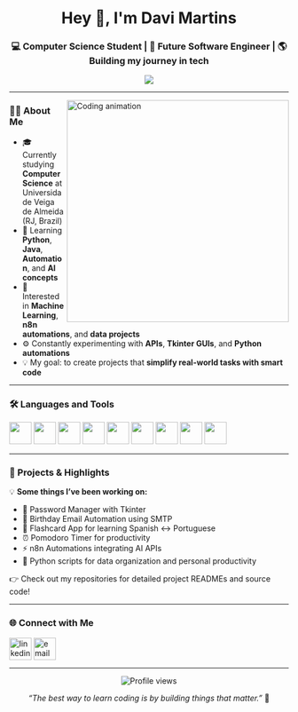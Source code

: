 <h1 align="center">Hey 👋, I'm Davi Martins</h1>

<h3 align="center">💻 Computer Science Student | 🚀 Future Software Engineer | 🌎 Building my journey in tech</h3>

<p align="center">
  <img src="https://readme-typing-svg.demolab.com?font=Fira+Code&size=22&pause=1000&color=00C2CB&center=true&vCenter=true&width=500&lines=Learning+Python%2C+Java+%26+Automation;Exploring+AI+%26+Data+Engineering;Creating+Tech+Projects+from+Scratch;Always+curious%2C+always+coding+💡" 
</p>

---

<img align="right" alt="Coding animation" width="400" src="https://cdn.dribbble.com/users/1162077/screenshots/3848914/media/7ed7d5ca074b48b57b72b7e7a6b6b7b2.gif">

### 👨‍💻 About Me

- 🎓 Currently studying **Computer Science** at Universidade Veiga de Almeida (RJ, Brazil)  
- 🌱 Learning **Python**, **Java**, **Automation**, and **AI concepts**  
- 🧠 Interested in **Machine Learning**, **n8n automations**, and **data projects**  
- ⚙️ Constantly experimenting with **APIs**, **Tkinter GUIs**, and **Python automations**  
- 💡 My goal: to create projects that **simplify real-world tasks with smart code**

---

### 🛠️ Languages and Tools

<p align="left">
  <img src="https://cdn.jsdelivr.net/gh/devicons/devicon/icons/python/python-original.svg" width="40" height="40"/>
  <img src="https://cdn.jsdelivr.net/gh/devicons/devicon/icons/java/java-original.svg" width="40" height="40"/>
  <img src="https://cdn.jsdelivr.net/gh/devicons/devicon/icons/javascript/javascript-original.svg" width="40" height="40"/>
  <img src="https://cdn.jsdelivr.net/gh/devicons/devicon/icons/html5/html5-original.svg" width="40" height="40"/>
  <img src="https://cdn.jsdelivr.net/gh/devicons/devicon/icons/css3/css3-original.svg" width="40" height="40"/>
  <img src="https://cdn.jsdelivr.net/gh/devicons/devicon/icons/git/git-original.svg" width="40" height="40"/>
  <img src="https://cdn.jsdelivr.net/gh/devicons/devicon/icons/github/github-original.svg" width="40" height="40"/>
  <img src="https://cdn.jsdelivr.net/gh/devicons/devicon/icons/mysql/mysql-original.svg" width="40" height="40"/>
  <img src="https://cdn.jsdelivr.net/gh/devicons/devicon/icons/vscode/vscode-original.svg" width="40" height="40"/>
</p>

---

### 🚀 Projects & Highlights

💡 **Some things I’ve been working on:**
- 🔐 Password Manager with Tkinter  
- 📅 Birthday Email Automation using SMTP  
- 🧠 Flashcard App for learning Spanish ↔ Portuguese  
- ⏰ Pomodoro Timer for productivity  
- ⚡ n8n Automations integrating AI APIs  
- 🤖 Python scripts for data organization and personal productivity

👉 Check out my repositories for detailed project READMEs and source code!

---

### 🌐 Connect with Me

<p align="left">
<a href="[https://www.linkedin.com/in/davimartins-lima/" target="_blank"><img align="center" src="https://cdn.jsdelivr.net/gh/devicons/devicon/icons/linkedin/linkedin-original.svg" alt="linkedin" height="40" width="40" /></a>
<a href="mailto:martinsdavilima03@gmail.com"><img align="center" src="https://cdn-icons-png.flaticon.com/512/732/732200.png" alt="email" height="40" width="40" /></a>
</p>

---

<p align="center">
  <img src="https://komarev.com/ghpvc/?username=d4vimartinslima&label=Profile+Views&color=00C2CB&style=flat" alt="Profile views"/>
</p>

<p align="center">
  <i>“The best way to learn coding is by building things that matter.”</i> 🚀
</p>



